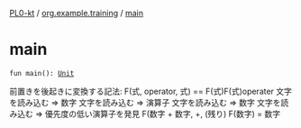 [PL0-kt](../index.md) / [org.example.training](index.md) / [main](./main.md)

# main

`fun main(): `[`Unit`](https://kotlinlang.org/api/latest/jvm/stdlib/kotlin/-unit/index.html)

前置きを後起きに変換する記法:  F(式, operator, 式) == F(式)F(式)operater
文字を読み込む =&gt; 数字
文字を読み込む =&gt; 演算子
文字を読み込む =&gt; 数字
文字を読み込む =&gt; 優先度の低い演算子を発見
F(数字 + 数字, +, (残り)
F(数字) = 数字


